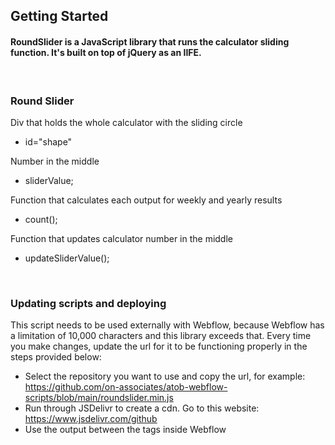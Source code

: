 ## Getting Started


#### RoundSlider is a JavaScript library that runs the calculator sliding function. It's built on top of jQuery as an IIFE. 
<br />

### Round Slider
Div that holds the whole calculator with the sliding circle 
- id="shape"

Number in the middle 
- sliderValue; 

Function that calculates each output for weekly and yearly results   
- count();

Function that updates calculator number in the middle 
- updateSliderValue(); 

<br />

### Updating scripts and deploying  

This script needs to be used externally with Webflow, because Webflow has a limitation of 10,000 characters and this library exceeds that. Every time you make changes, update the url for it to be functioning properly in the steps provided below:

- Select the repository you want to use and copy the url, for example: https://github.com/on-associates/atob-webflow-scripts/blob/main/roundslider.min.js 
- Run through JSDelivr to create a cdn. Go to this website: https://www.jsdelivr.com/github 
- Use the output between the tags <script src=""></script> inside Webflow 
